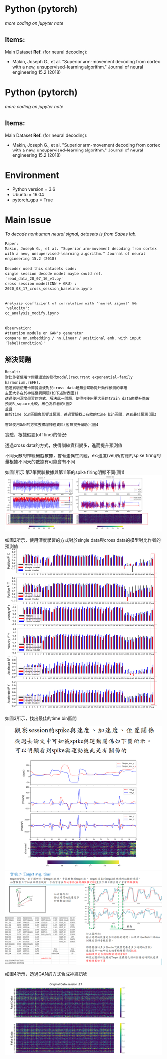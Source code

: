 # Python (pytorch) 

###### more coding on jupyter note 

## Items:
Main Dataset **Ref.** (for neural decoding):
* Makin, Joseph G., et al. "Superior arm-movement decoding from cortex with a new, unsupervised-learning algorithm." Journal of neural engineering 15.2 (2018)

# Python (pytorch) 

###### more coding on jupyter note 

## Items:
Main Dataset **Ref.** (for neural decoding):
* Makin, Joseph G., et al. "Superior arm-movement decoding from cortex with a new, unsupervised-learning algorithm." Journal of neural engineering 15.2 (2018)

# Environment
* Python version = 3.6
* Ubuntu = 16.04
* pytorch_gpu = True

# Main Issue
*To decode nonhuman neural signal, datasets is  from Sabes lab.*
```
Paper:
Makin, Joseph G., et al. "Superior arm-movement decoding from cortex with a new, unsupervised-learning algorithm." Journal of neural engineering 15.2 (2018)

Decoder used this datasets code:
single session decode model maybe could ref. 'read_data_20_07_16_v1.py'
cross session model(CNN + GRU) : 2020_08_17_cross_session_baseline.ipynb


Analysis coefficient of correlation with 'neural signal' &&  'velocity':
cc_analysis_modify.ipynb


Observation:
Attention module on GAN's generator
compare nn.embedding / nn.Linear / positional emb. with input 'label(condition)'
```
## 解決問題
```
Result:
對比作者使用卡爾曼濾波的修改model(recurrent exponential-family harmonium,rEFH)，
透過實驗使用卡爾曼濾波對於cross data是無法幫助提升動作預測的準確
主因大多在於神經變異問題(如下述附表圖1)
透過使用深度學習的方式，解決此一問題，使得可使用更大量的train data來提升準確
預測R_square比較，黑色為作者的(圖2
並且
由於time bin區間會影響其預測，透過實驗找出有效的time bin區間，達到最佳預測(圖3

嘗試使用GAN的方式去擴增神經資料(暫無提升幫助)(圖4

```

實驗，根據假設(off line)的情況:

透過cross data的方式，使得訓練資料變多，進而提升預測值

不同天數的神經細胞數據，會有差異性問題，ex:速度(vel)所對應的spike firing的量根據不同天的數據有可能會有不同

如圖1所示 第7筆實驗數據與第11筆的spike firing明顯不同(圖1)
![image](https://github.com/jp298486/nc_lab/blob/master/base_model/image/spike_firing_variation.png)

如圖2所示，使用深度學習的方式對於single data與cross data的模型對比作者的預測值
![image](https://github.com/jp298486/nc_lab/blob/master/base_model/image/result_with_cross_data_predict.png)

如圖3所示，找出最佳的time bin區間

![image](https://github.com/jp298486/nc_lab/blob/master/base_model/image/spike_with_movement.png)
![image](https://github.com/jp298486/nc_lab/blob/master/base_model/image/anilysis_data_move_with_time.png)

如圖4所示，透過GAN的方式合成神經訊號
![image](https://github.com/jp298486/nc_lab/blob/master/base_model/image/synthesis_data_by_gan_test.png)
